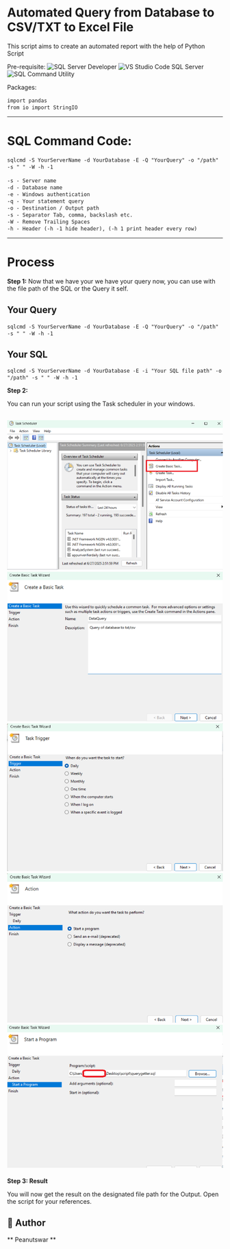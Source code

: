 # Automated Query from Database to CSV/TXT to Excel File

This script aims to create an automated report with the help of Python Script

Pre-requisite:
![SQL Server Developer](https://www.microsoft.com/en-us/sql-server/developer-tools)
![VS Studio Code SQL Server](https://www.microsoft.com/en-us/sql-server/sql-server-downloads?msockid=255b760893ae6f862b47600292af6e07)
![SQL Command Utility](https://learn.microsoft.com/en-us/sql/tools/sqlcmd/sqlcmd-utility?view=sql-server-ver16&tabs=odbc%2Cwindows%2Cwindows-support&pivots=cs1-cmd#download-and-install)

Packages:
```
import pandas
from io import StringIO
```

---

# SQL Command Code:
```
sqlcmd -S YourServerName -d YourDatabase -E -Q "YourQuery" -o "/path" -s " " -W -h -1

-s - Server name
-d - Database name
-e - Windows authentication
-q - Your statement query
-o - Destination / Output path
-s - Separator Tab, comma, backslash etc.
-W - Remove Trailing Spaces
-h - Header (-h -1 hide header), (-h 1 print header every row)
```

---

# Process

**Step 1:** Now that we have your we have your query now, you can use with the file path of the SQL or the Query it self. 

## Your Query

```
sqlcmd -S YourServerName -d YourDatabase -E -Q "YourQuery" -o "/path" -s " " -W -h -1
```
## Your SQL

```
sqlcmd -S YourServerName -d YourDatabase -E -i "Your SQL file path" -o "/path" -s " " -W -h -1
```

**Step 2:**

You can run your script using the Task scheduler in your windows. 

![Create Task](/images/CreateBasicTask.png)
![Basic Task](/images/basicTask.png)
![Frequency](/images/frequency.png)
![Perform Task](/images/perform.png)
![Script Upload](/images/scriptUpload.png)
---
**Step 3: Result**

You will now get the result on the designated file path for the Output. Open the script for your references.

## 👤 Author

** Peanutswar **  
